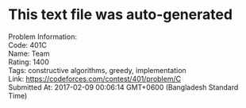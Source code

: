 # This text file was auto-generated  
  
Problem Information:  
Code: 401C  
Name: Team  
Rating: 1400  
Tags: constructive algorithms, greedy, implementation  
Link: https://codeforces.com/contest/401/problem/C  
Submitted At: 2017-02-09 00:06:14 GMT+0600 (Bangladesh Standard Time)  
